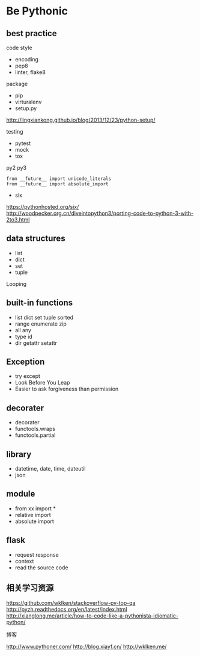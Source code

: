 # Be Pythonic

## best practice

code style

- encoding
- pep8
- linter, flake8

package

- pip
- virturalenv
- setup.py

http://lingxiankong.github.io/blog/2013/12/23/python-setup/


testing

- pytest
- mock
- tox

py2 py3

    from __future__ import unicode_literals
    from __future__ import absolute_import

- six

https://pythonhosted.org/six/
http://woodpecker.org.cn/diveintopython3/porting-code-to-python-3-with-2to3.html

## data structures

- list
- dict
- set
- tuple

Looping

## built-in functions

- list dict set tuple sorted
- range enumerate zip
- all any
- type id
- dir getattr setattr

## Exception

- try except
- Look Before You Leap
- Easier to ask forgiveness than permission

## decorater

- decorater
- functools.wraps
- functools.partial

## library

- datetime, date, time, dateutil
- json

## module

- from xx import *
- relative import
- absolute import

## flask

- request response
- context
- read the source code

## 相关学习资源

https://github.com/wklken/stackoverflow-py-top-qa
http://pyzh.readthedocs.org/en/latest/index.html
http://xianglong.me/article/how-to-code-like-a-pythonista-idiomatic-python/

博客

http://www.pythoner.com/
http://blog.xiayf.cn/
http://wklken.me/